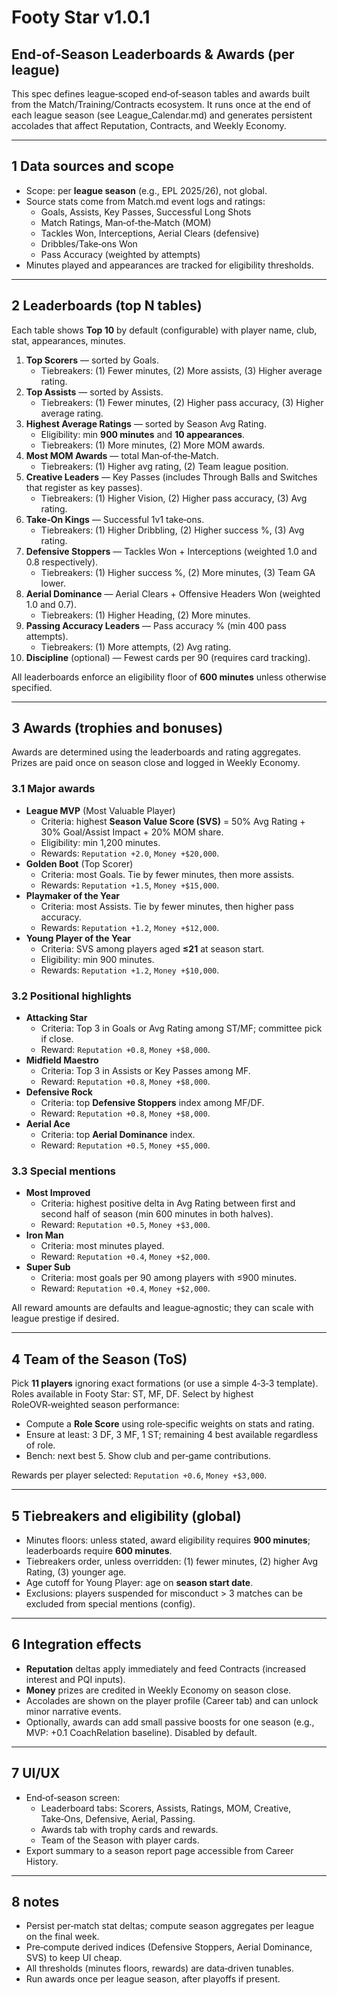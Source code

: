 # Footy Star v1.0.1
## End‑of‑Season Leaderboards & Awards (per league)

This spec defines league‑scoped end‑of‑season tables and awards built from the Match/Training/Contracts ecosystem. It runs once at the end of each league season (see League_Calendar.md) and generates persistent accolades that affect Reputation, Contracts, and Weekly Economy.

---

## 1 Data sources and scope

- Scope: per **league season** (e.g., EPL 2025/26), not global.
- Source stats come from Match.md event logs and ratings:
  - Goals, Assists, Key Passes, Successful Long Shots
  - Match Ratings, Man‑of‑the‑Match (MOM)
  - Tackles Won, Interceptions, Aerial Clears (defensive)
  - Dribbles/Take‑ons Won
  - Pass Accuracy (weighted by attempts)
- Minutes played and appearances are tracked for eligibility thresholds.

---

## 2 Leaderboards (top N tables)

Each table shows **Top 10** by default (configurable) with player name, club, stat, appearances, minutes.

1. **Top Scorers** — sorted by Goals.
   - Tiebreakers: (1) Fewer minutes, (2) More assists, (3) Higher average rating.
2. **Top Assists** — sorted by Assists.
   - Tiebreakers: (1) Fewer minutes, (2) Higher pass accuracy, (3) Higher average rating.
3. **Highest Average Ratings** — sorted by Season Avg Rating.
   - Eligibility: min **900 minutes** and **10 appearances**.
   - Tiebreakers: (1) More minutes, (2) More MOM awards.
4. **Most MOM Awards** — total Man‑of‑the‑Match.
   - Tiebreakers: (1) Higher avg rating, (2) Team league position.
5. **Creative Leaders** — Key Passes (includes Through Balls and Switches that register as key passes).
   - Tiebreakers: (1) Higher Vision, (2) Higher pass accuracy, (3) Avg rating.
6. **Take‑On Kings** — Successful 1v1 take‑ons.
   - Tiebreakers: (1) Higher Dribbling, (2) Higher success %, (3) Avg rating.
7. **Defensive Stoppers** — Tackles Won + Interceptions (weighted 1.0 and 0.8 respectively).
   - Tiebreakers: (1) Higher success %, (2) More minutes, (3) Team GA lower.
8. **Aerial Dominance** — Aerial Clears + Offensive Headers Won (weighted 1.0 and 0.7).
   - Tiebreakers: (1) Higher Heading, (2) More minutes.
9. **Passing Accuracy Leaders** — Pass accuracy % (min 400 pass attempts).
   - Tiebreakers: (1) More attempts, (2) Avg rating.
10. **Discipline** (optional) — Fewest cards per 90 (requires card tracking).

All leaderboards enforce an eligibility floor of **600 minutes** unless otherwise specified.

---

## 3 Awards (trophies and bonuses)

Awards are determined using the leaderboards and rating aggregates. Prizes are paid once on season close and logged in Weekly Economy.

### 3.1 Major awards
- **League MVP** (Most Valuable Player)
  - Criteria: highest **Season Value Score (SVS)** = 50% Avg Rating + 30% Goal/Assist Impact + 20% MOM share.
  - Eligibility: min 1,200 minutes.
  - Rewards: `Reputation +2.0`, `Money +$20,000`.
- **Golden Boot** (Top Scorer)
  - Criteria: most Goals. Tie by fewer minutes, then more assists.
  - Rewards: `Reputation +1.5`, `Money +$15,000`.
- **Playmaker of the Year**
  - Criteria: most Assists. Tie by fewer minutes, then higher pass accuracy.
  - Rewards: `Reputation +1.2`, `Money +$12,000`.
- **Young Player of the Year**
  - Criteria: SVS among players aged **≤21** at season start.
  - Eligibility: min 900 minutes.
  - Rewards: `Reputation +1.2`, `Money +$10,000`.

### 3.2 Positional highlights
- **Attacking Star**
  - Criteria: Top 3 in Goals or Avg Rating among ST/MF; committee pick if close.
  - Reward: `Reputation +0.8`, `Money +$8,000`.
- **Midfield Maestro**
  - Criteria: Top 3 in Assists or Key Passes among MF.
  - Reward: `Reputation +0.8`, `Money +$8,000`.
- **Defensive Rock**
  - Criteria: top **Defensive Stoppers** index among MF/DF.
  - Reward: `Reputation +0.8`, `Money +$8,000`.
- **Aerial Ace**
  - Criteria: top **Aerial Dominance** index.
  - Reward: `Reputation +0.5`, `Money +$5,000`.

### 3.3 Special mentions
- **Most Improved**
  - Criteria: highest positive delta in Avg Rating between first and second half of season (min 600 minutes in both halves).
  - Reward: `Reputation +0.5`, `Money +$3,000`.
- **Iron Man**
  - Criteria: most minutes played.
  - Reward: `Reputation +0.4`, `Money +$2,000`.
- **Super Sub**
  - Criteria: most goals per 90 among players with ≤900 minutes.
  - Reward: `Reputation +0.4`, `Money +$2,000`.

All reward amounts are defaults and league‑agnostic; they can scale with league prestige if desired.

---

## 4 Team of the Season (ToS)

Pick **11 players** ignoring exact formations (or use a simple 4‑3‑3 template). Roles available in Footy Star: ST, MF, DF. Select by highest RoleOVR‑weighted season performance:
- Compute a **Role Score** using role‑specific weights on stats and rating.
- Ensure at least: 3 DF, 3 MF, 1 ST; remaining 4 best available regardless of role.
- Bench: next best 5. Show club and per‑game contributions.

Rewards per player selected: `Reputation +0.6`, `Money +$3,000`.

---

## 5 Tiebreakers and eligibility (global)

- Minutes floors: unless stated, award eligibility requires **900 minutes**; leaderboards require **600 minutes**.
- Tiebreakers order, unless overridden: (1) fewer minutes, (2) higher Avg Rating, (3) younger age.
- Age cutoff for Young Player: age on **season start date**.
- Exclusions: players suspended for misconduct > 3 matches can be excluded from special mentions (config).

---

## 6 Integration effects

- **Reputation** deltas apply immediately and feed Contracts (increased interest and PQI inputs).
- **Money** prizes are credited in Weekly Economy on season close.
- Accolades are shown on the player profile (Career tab) and can unlock minor narrative events.
- Optionally, awards can add small passive boosts for one season (e.g., MVP: +0.1 CoachRelation baseline). Disabled by default.

---

## 7 UI/UX

- End‑of‑season screen:
  - Leaderboard tabs: Scorers, Assists, Ratings, MOM, Creative, Take‑Ons, Defensive, Aerial, Passing.
  - Awards tab with trophy cards and rewards.
  - Team of the Season with player cards.
- Export summary to a season report page accessible from Career History.

---

## 8 notes

- Persist per‑match stat deltas; compute season aggregates per league on the final week.
- Pre‑compute derived indices (Defensive Stoppers, Aerial Dominance, SVS) to keep UI cheap.
- All thresholds (minutes floors, rewards) are data‑driven tunables.
- Run awards once per league season, after playoffs if present.
